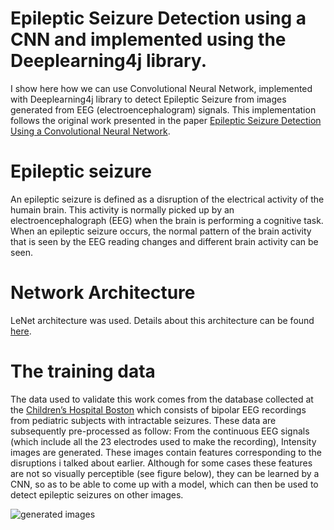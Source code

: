 # Epileptic Seizure Detection using a CNN and implemented using the Deeplearning4j library.

I show here how we can use Convolutional Neural Network, implemented with Deeplearning4j library to detect Epileptic Seizure from images generated from EEG (electroencephalogram) signals. This implementation follows the original work presented in the paper [Epileptic Seizure Detection Using a Convolutional Neural Network](http://oatao.univ-toulouse.fr/24138/).

# Epileptic seizure
An epileptic seizure is defined as a disruption of the electrical activity of the humain brain. This activity is normally picked up by an electroencephalograph (EEG) when the brain is performing a cognitive task. When an epileptic seizure occurs, the normal pattern of the brain activity that is seen by the EEG reading changes and different brain activity can be seen.

# Network Architecture
LeNet architecture was used. Details about this architecture can be found [here](https://www.ics.uci.edu/~welling/teaching/273ASpring09/lecun-89e.pdf).

# The training data
The data used to validate this work comes from the database collected at the [Children’s Hospital Boston](https://archive.physionet.org/pn6/chbmit/) which consists of bipolar EEG recordings from pediatric subjects with intractable seizures. These data are subsequently pre-processed as follow: From the continuous EEG signals (which include all the 23 electrodes used to make the recording), Intensity images are generated. These images contain features corresponding to the disruptions i talked about earlier. Although for some cases these features are not so visually perceptible (see figure below), they can be learned by a CNN, so as to be able to come up with a model, which can then be used to detect epileptic seizures on other images.

![generated images](https://user-images.githubusercontent.com/1300982/65385821-e319e200-dd2a-11e9-8d01-77cc8a637e5f.png)


